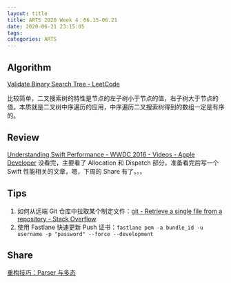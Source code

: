 ```yaml
---
layout: title
title: ARTS 2020 Week 4：06.15-06.21
date: 2020-06-21 23:15:05
tags:
categories: ARTS
---
```

## Algorithm
[Validate Binary Search Tree - LeetCode](https://leetcode.com/problems/validate-binary-search-tree/)

比较简单，二叉搜索树的特性是节点的左子树小于节点的值，右子树大于节点的值。本质就是二叉树中序遍历的应用，中序遍历二叉搜索树得到的数组一定是有序的。

## Review
[Understanding Swift Performance - WWDC 2016 - Videos - Apple Developer](https://developer.apple.com/videos/play/wwdc2016/416/)
没看完，主要看了 Allocation 和 Dispatch 部分，准备看完后写一个 Swift 性能相关的文章，嗯，下周的 Share 有了。。。

## Tips
1. 如何从远端 Git 仓库中拉取某个制定文件：[git - Retrieve a single file from a repository - Stack Overflow](https://stackoverflow.com/questions/1125476/retrieve-a-single-file-from-a-repository)
2. 使用 Fastlane 快速更新 Push 证书：`fastlane pem -a bundle_id -u username -p "password" --force --development`

## Share
[重构技巧：Parser 与多态](https://joeshang.github.io/2020/06/20/refactor-parser-and-polymorphism/)

